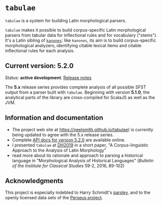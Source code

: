# `tabulae` #

`tabulae` is a system for building Latin morphological parsers.

`tabulae` makes it possible to build corpus-specific Latin morphological parsers from tabular data for inflectional rules and for vocabulary ("stems").  It's a Latin sibling of [`kanones`](https://github.com/neelsmith/kanones):  like `kanones`, its aim is to build corpus-specific morphological analyzers, identifying citable lexical items and citable inflectional rules for each analysis.


## Current version: 5.2.0

Status:  **active development**. [Release notes](releases.md)

The  **5.x** release series provides complete analysis of all possible SFST output from a parser built with `tabulae`.  Beginning with version **5.1.0**, the analytical parts of the  library are cross-compiled for ScalaJS as well as the JVM.

## Information and documentation

- The project web site at <https://neelsmith.github.io/tabulae>) is currently being updated to agree with the 5.x release series.
- Complete [API docs for version 5.2.0](https://neelsmith.github.io/tabulae/api/edu/holycross/shot/tabulae/index.html) are available online.
-  I presented `tabulae` at [DH2019](https://dh2019.adho.org) in a short paper, "A Corpus-linguistic Approach to the Analysis of Latin Morphology"
-   read more about its rationale and approach to parsing a historical language in "Morphological Analysis of Historical Languages" (*Bulletin of the Institute for Classical Studies* 59-2, 2016, 89-102)

## Acknowledgments

This project is especially indebted to Harry Schmidt's [parsley](https://github.com/goldibex/parsley-core), and to the openly licensed data sets of the [Perseus project](http://www.perseus.tufts.edu).

